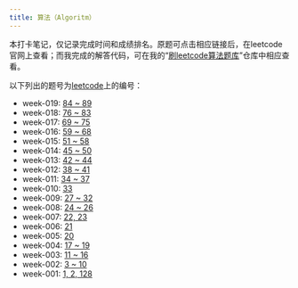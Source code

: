 ```yaml
---
title: 算法（Algoritm）
---
```


本打卡笔记，仅记录完成时间和成绩排名。原题可点击相应链接后，在leetcode官网上查看；而我完成的解答代码，可在我的“[刷leetcode算法题库](https://github.com/yanlinlin82/leetcode/)”仓库中相应查看。

以下列出的题号为[leetcode](https://leetcode-cn.com/problemset/all/)上的编号：

* week-019: [84 ~ 89](../week-019/#algorithm)
* week-018: [76 ~ 83](../week-018/#algorithm)
* week-017: [69 ~ 75](../week-017/#algorithm)
* week-016: [59 ~ 68](../week-016/#algorithm)
* week-015: [51 ~ 58](../week-015/#algorithm)
* week-014: [45 ~ 50](../week-014/#algorithm)
* week-013: [42 ~ 44](../week-013/#algorithm)
* week-012: [38 ~ 41](../week-012/#algorithm)
* week-011: [34 ~ 37](../week-011/#algorithm)
* week-010: [33](../week-010/#algorithm)
* week-009: [27 ~ 32](../week-009/#algorithm)
* week-008: [24 ~ 26](../week-008/#algorithm)
* week-007: [22, 23](../week-007/#algorithm)
* week-006: [21](../week-006/#algorithm)
* week-005: [20](../week-005/#algorithm)
* week-004: [17 ~ 19](../week-004/#algorithm)
* week-003: [11 ~ 16](../week-003/#algorithm)
* week-002: [3 ~ 10](../week-002/#algorithm)
* week-001: [1, 2, 128](../week-001/#algorithm)

